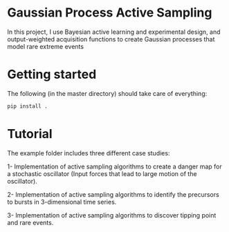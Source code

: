 # Gaussian Process Active Sampling
In this project, I use Bayesian active learning and experimental design, and output-weighted acquisition functions to create Gaussian processes that model rare extreme events 

# Getting started
The following (in the master directory) should take care of everything:
```bash
pip install .
```

# Tutorial
The example folder includes three different case studies:

1- Implementation of active sampling algorithms to create a danger map for a stochastic oscillator (Input forces that lead to large motion of the oscillator).

2- Implementation of active sampling algorithms to identify the precursors to bursts in 3-dimensional time series.

3- Implementation of active sampling algorithms to discover tipping point and rare events.

